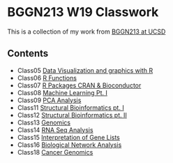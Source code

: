 # BGGN213 W19 Classwork

This is a collection of my work from [BGGN213 at UCSD](https://mattmaxwell1995.github.io/bggn213/)

## Contents
 - Class05 [Data Visualization and graphics with R](https://github.com/mattmaxwell1995/bggn213/blob/master/class05/test.md)
 - Class06 [R Functions](https://github.com/mattmaxwell1995/bggn213/blob/master/class06/class6_RMD.md)
 - Class07 [R Packages CRAN & Bioconductor](https://github.com/mattmaxwell1995/bggn213/blob/master/class07/class07.md)
 - Class08 [Machine Learning Pt. I](https://github.com/mattmaxwell1995/bggn213/blob/master/class08/class08.md)
 - Class09 [PCA Analysis](https://github.com/mattmaxwell1995/bggn213/blob/master/class09/class09.md)
 - Class11 [Structural Bioinformatics pt. I](https://github.com/mattmaxwell1995/bggn213/blob/master/class11/class11.md)
 - Class12 [Structural Bioinformatics pt. II](https://github.com/mattmaxwell1995/bggn213/blob/master/class12/class12.md)
 - Class13 [Genomics](https://github.com/mattmaxwell1995/bggn213/blob/master/class13/class13.md)
 - Class14 [RNA Seq Analysis](https://github.com/mattmaxwell1995/bggn213/blob/master/class14/class14.md)
 - Class15 [Interpretation of Gene Lists](https://github.com/mattmaxwell1995/bggn213/blob/master/class15/class15.md)
 - Class16 [Biological Network Analysis](https://github.com/mattmaxwell1995/bggn213/blob/master/class16/galFiltered.sif_1(1).png)
 - Class18 [Cancer Genomics](https://github.com/mattmaxwell1995/bggn213/blob/master/class18/class18.md)
 
